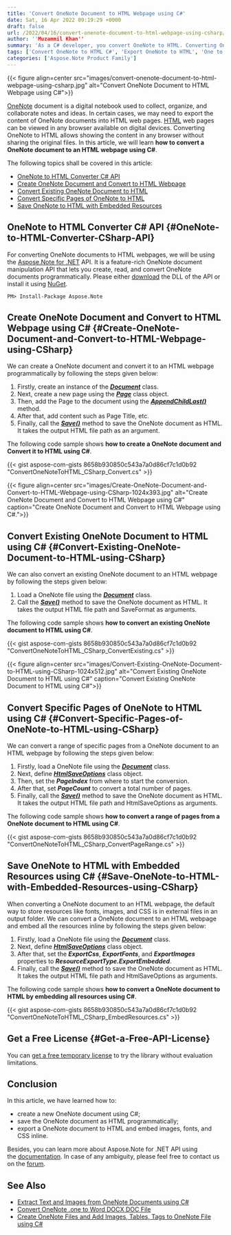 ```yaml
---
title: 'Convert OneNote Document to HTML Webpage using C#'
date: Sat, 16 Apr 2022 09:19:29 +0000
draft: false
url: /2022/04/16/convert-onenote-document-to-html-webpage-using-csharp/
author: ''Muzammil Khan''
summary: 'As a C# developer, you convert OneNote to HTML. Converting OneNote to HTML allows showing the content in any browser without sharing the original files. In this article, you will learn **how to convert a OneNote document to an HTML webpage using C#**.'
tags: ['Convert OneNote to HTML C#', 'Export OneNote to HTML', 'One to HTML', 'OneNote to HTML', 'OneNote to HTML C#', 'OneNote2HTML']
categories: ['Aspose.Note Product Family']
---
```




{{< figure align=center src="images/convert-onenote-document-to-html-webpage-using-csharp.jpg" alt="Convert OneNote Document to HTML Webpage using C#">}}


[OneNote][1] document is a digital notebook used to collect, organize, and collaborate notes and ideas. In certain cases, we may need to export the content of OneNote documents into HTML web pages. [HTML][2] web pages can be viewed in any browser available on digital devices. Converting OneNote to HTML allows showing the content in any browser without sharing the original files. In this article, we will learn **how to convert a OneNote document to an HTML webpage using C#**.

The following topics shall be covered in this article:

*   [OneNote to HTML Converter C# API][3]
*   [Create OneNote Document and Convert to HTML Webpage][4]
*   [Convert Existing OneNote Document to HTML][5]
*   [Convert Specific Pages of OneNote to HTML][6]
*   [Save OneNote to HTML with Embedded Resources][7]

## OneNote to HTML Converter C# API {#OneNote-to-HTML-Converter-CSharp-API}

For converting OneNote documents to HTML webpages, we will be using the [Aspose.Note for .NET][8] API. It is a feature-rich OneNote document manipulation API that lets you create, read, and convert OneNote documents programmatically. Please either [download][9] the DLL of the API or install it using [NuGet][10].

```
PM> Install-Package Aspose.Note
```

## Create OneNote Document and Convert to HTML Webpage using C# {#Create-OneNote-Document-and-Convert-to-HTML-Webpage-using-CSharp}

We can create a OneNote document and convert it to an HTML webpage programmatically by following the steps given below:

1.  Firstly, create an instance of the **_[Document][11]_** class.
2.  Next, create a new page using the [**_Page_**][12] class object.
3.  Then, add the Page to the document using the [**_AppendChildLast()_**][13] method.
4.  After that, add content such as Page Title, etc.
5.  Finally, call the **_[Save()][14]_** method to save the OneNote document as HTML. It takes the output HTML file path as an argument.

The following code sample shows **how to create a OneNote document and Convert it to HTML using C#**.

{{< gist aspose-com-gists 8658b930850c543a7a0d86cf7c1d0b92 "ConvertOneNoteToHTML_CSharp_Convert.cs" >}}



{{< figure align=center src="images/Create-OneNote-Document-and-Convert-to-HTML-Webpage-using-CSharp-1024x393.jpg" alt="Create OneNote Document and Convert to HTML Webpage using C#" caption="Create OneNote Document and Convert to HTML Webpage using C#.">}}


## Convert Existing OneNote Document to HTML using C# {#Convert-Existing-OneNote-Document-to-HTML-using-CSharp}

We can also convert an existing OneNote document to an HTML webpage by following the steps given below:

1.  Load a OneNote file using the **_[Document][15]_** class.
2.  Call the **_[Save()][16]_** method to save the OneNote document as HTML. It takes the output HTML file path and SaveFormat as arguments.

The following code sample shows **how to convert an existing OneNote document to HTML using C#**.

{{< gist aspose-com-gists 8658b930850c543a7a0d86cf7c1d0b92 "ConvertOneNoteToHTML_CSharp_ConvertExisting.cs" >}}



{{< figure align=center src="images/Convert-Existing-OneNote-Document-to-HTML-using-CSharp-1024x512.jpg" alt="Convert Existing OneNote Document to HTML using C#" caption="Convert Existing OneNote Document to HTML using C#">}}


## Convert Specific Pages of OneNote to HTML using C# {#Convert-Specific-Pages-of-OneNote-to-HTML-using-CSharp}

We can convert a range of specific pages from a OneNote document to an HTML webpage by following the steps given below:

1.  Firstly, load a OneNote file using the **_[Document][17]_** class.
2.  Next, define **_[HtmlSaveOptions][18]_** class object.
3.  Then, set the _**PageIndex**_ from where to start the conversion.
4.  After that, set **_PageCount_** to convert a total number of pages.
5.  Finally, call the **_[Save()][19]_** method to save the OneNote document as HTML. It takes the output HTML file path and HtmlSaveOptions as arguments.

The following code sample shows **how to convert a range of pages from a OneNote document to HTML using C#**.

{{< gist aspose-com-gists 8658b930850c543a7a0d86cf7c1d0b92 "ConvertOneNoteToHTML_CSharp_ConvertPageRange.cs" >}}

## Save OneNote to HTML with Embedded Resources using C# {#Save-OneNote-to-HTML-with-Embedded-Resources-using-CSharp}

When converting a OneNote document to an HTML webpage, the default way to store resources like fonts, images, and CSS is in external files in an output folder. We can convert a OneNote document to an HTML webpage and embed all the resources inline by following the steps given below:

1.  Firstly, load a OneNote file using the **_[Document][20]_** class.
2.  Next, define **_[HtmlSaveOptions][21]_** class object.
3.  After that, set the _**ExportCss**_, **_ExportFonts_**, and **_ExportImages_** properties to _**ResourceExportType.ExportEmbedded**_.
4.  Finally, call the **_[Save()][22]_** method to save the OneNote document as HTML. It takes the output HTML file path and HtmlSaveOptions as arguments.

The following code sample shows **how to convert a OneNote document to HTML by embedding all resources using C#**.

{{< gist aspose-com-gists 8658b930850c543a7a0d86cf7c1d0b92 "ConvertOneNoteToHTML_CSharp_EmbedResources.cs" >}}

## Get a Free License {#Get-a-Free-API-License}

You can [get a free temporary license][23] to try the library without evaluation limitations.

## Conclusion

In this article, we have learned how to:

*   create a new OneNote document using C#;
*   save the OneNote document as HTML programmatically;
*   export a OneNote document to HTML and embed images, fonts, and CSS inline.

Besides, you can learn more about Aspose.Note for .NET API using the [documentation][24]. In case of any ambiguity, please feel free to contact us on the [forum][25].

## See Also

*   [Extract Text and Images from OneNote Documents using C#][26]
*   [Convert OneNote .one to Word DOCX DOC File][27]
*   [Create OneNote Files and Add Images, Tables, Tags to OneNote File using C#][28]




[1]: https://docs.fileformat.com/note-taking/one/
[2]: https://docs.fileformat.com/web/html/
[3]: #OneNote-to-HTML-Converter-CSharp-API
[4]: #Create-OneNote-Document-and-Convert-to-HTML-Webpage-using-CSharp
[5]: #Convert-Existing-OneNote-Document-to-HTML-using-CSharp
[6]: #Convert-Specific-Pages-of-OneNote-to-HTML-using-CSharp
[7]: #Save-OneNote-to-HTML-with-Embedded-Resources-using-CSharp
[8]: https://products.aspose.com/note/net
[9]: https://downloads.aspose.com/note/net
[10]: https://www.nuget.org/packages/aspose.note
[11]: https://apireference.aspose.com/note/net/aspose.note/document
[12]: https://apireference.aspose.com/note/net/aspose.note/page
[13]: https://apireference.aspose.com/note/net/aspose.note.compositenode/1/methods/appendchildlast/_1
[14]: https://apireference.aspose.com/note/net/aspose.note.document/save/methods/3
[15]: https://apireference.aspose.com/note/net/aspose.note/document
[16]: https://apireference.aspose.com/note/net/aspose.note.document/save/methods/4
[17]: https://apireference.aspose.com/note/net/aspose.note/document
[18]: https://apireference.aspose.com/note/net/aspose.note.saving/htmlsaveoptions
[19]: https://apireference.aspose.com/note/net/aspose.note.document/save/methods/5
[20]: https://apireference.aspose.com/note/net/aspose.note/document
[21]: https://apireference.aspose.com/note/net/aspose.note.saving/htmlsaveoptions
[22]: https://apireference.aspose.com/note/net/aspose.note.document/save/methods/5
[23]: https://purchase.aspose.com/temporary-license
[24]: https://docs.aspose.com/note/net/
[25]: https://forum.aspose.com/c/note/28
[26]: https://blog.aspose.com/2022/02/22/extract-text-and-images-from-onenote-documents-using-csharp/
[27]: https://blog.aspose.com/2021/09/01/convert-onenote-file-.one-to-word-document-docx-or-doc/
[28]: https://blog.aspose.com/2020/05/08/create-onenote-files-add-images-tables-tags-to-onenote-file-using-csharp/




